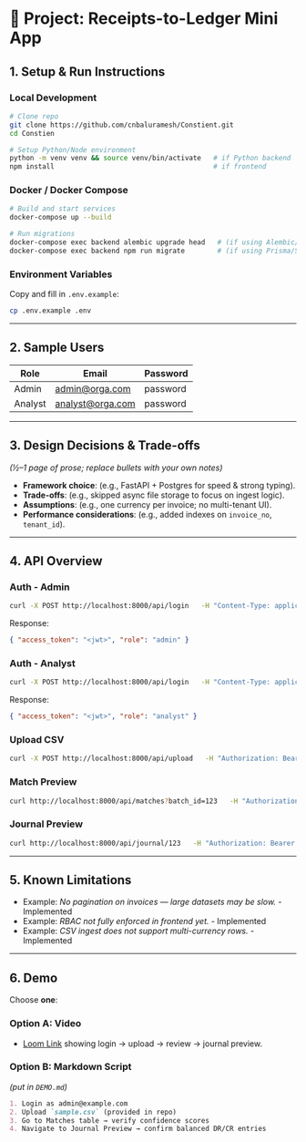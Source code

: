 # 📘 Project: Receipts-to-Ledger Mini App

## 1. Setup & Run Instructions

### Local Development
```bash
# Clone repo
git clone https://github.com/cnbaluramesh/Constient.git
cd Constien

# Setup Python/Node environment
python -m venv venv && source venv/bin/activate   # if Python backend
npm install                                       # if frontend
```

### Docker / Docker Compose
```bash
# Build and start services
docker-compose up --build

# Run migrations
docker-compose exec backend alembic upgrade head   # (if using Alembic/SQLAlchemy)
docker-compose exec backend npm run migrate        # (if using Prisma/Sequelize)
```

### Environment Variables
Copy and fill in `.env.example`:
```bash
cp .env.example .env
```

---

## 2. Sample Users

| Role   | Email                | Password      |
|--------|----------------------|---------------|
| Admin  | admin@orga.com    | password      |
| Analyst| analyst@orga.com  | password      |

---

## 3. Design Decisions & Trade-offs

*(½–1 page of prose; replace bullets with your own notes)*

- **Framework choice**: (e.g., FastAPI + Postgres for speed & strong typing).  
- **Trade-offs**: (e.g., skipped async file storage to focus on ingest logic).  
- **Assumptions**: (e.g., one currency per invoice; no multi-tenant UI).  
- **Performance considerations**: (e.g., added indexes on `invoice_no`, `tenant_id`).  

---

## 4. API Overview

### Auth - Admin
```bash
curl -X POST http://localhost:8000/api/login   -H "Content-Type: application/json"   -d '{"email":"admin@orga.com","password":"password"}'
```

Response:
```json
{ "access_token": "<jwt>", "role": "admin" }
```


### Auth - Analyst
```bash
curl -X POST http://localhost:8000/api/login   -H "Content-Type: application/json"   -d '{"email":"analyst@orga.com","password":"password"}'
```

Response:
```json
{ "access_token": "<jwt>", "role": "analyst" }
```

### Upload CSV
```bash
curl -X POST http://localhost:8000/api/upload   -H "Authorization: Bearer <jwt>"   -F "file=@sample.csv"
```

### Match Preview
```bash
curl http://localhost:8000/api/matches?batch_id=123   -H "Authorization: Bearer <jwt>"
```

### Journal Preview
```bash
curl http://localhost:8000/api/journal/123   -H "Authorization: Bearer <jwt>"
```

---

## 5. Known Limitations

- Example: *No pagination on invoices — large datasets may be slow.*   - Implemented
- Example: *RBAC not fully enforced in frontend yet.*  - Implemented
- Example: *CSV ingest does not support multi-currency rows.*  - Implemented

---

## 6. Demo

Choose **one**:  

### Option A: Video
- [Loom Link](<insert-here>) showing login → upload → review → journal preview.  

### Option B: Markdown Script
*(put in `DEMO.md`)*  
```markdown
1. Login as admin@example.com
2. Upload `sample.csv` (provided in repo)
3. Go to Matches table → verify confidence scores
4. Navigate to Journal Preview → confirm balanced DR/CR entries
```
